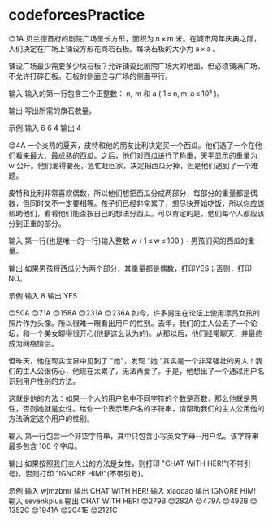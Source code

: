 # codeforcesPractice
😊1A
贝兰德首府的剧院广场呈长方形，面积为 n × m 米。在城市周年庆典之际，人们决定在广场上铺设方形花岗岩石板。每块石板的大小为 a × a 。

铺设广场最少需要多少块石板？允许铺设比剧院广场大的地面，但必须铺满广场。不允许打碎石板。石板的侧面应与广场的侧面平行。

输入
输入的第一行包含三个正整数： n,  m 和 a ( 1 ≤ n, m, a ≤ 10⁹ )。

输出
写出所需的旗石数量。

示例
输入
6 6 4
输出
4


😊4A
一个炎热的夏天，皮特和他的朋友比利决定买一个西瓜。他们选了一个在他们看来最大、最成熟的西瓜。之后，他们对西瓜进行了称重，天平显示的重量为 w 公斤。他们渴得要死，急忙赶回家，决定把西瓜分掉，但是他们遇到了一个难题。

皮特和比利非常喜欢偶数，所以他们想把西瓜分成两部分，每部分的重量都是偶数，但同时又不一定要相等。孩子们已经非常累了，想尽快开始吃饭，所以你应该帮助他们，看看他们能否按自己的想法分西瓜。可以肯定的是，他们每个人都应该分到正重的部分。

输入
第一行(也是唯一的一行)输入整数 w ( 1 ≤ w ≤ 100 ) - 男孩们买的西瓜的重量。

输出
如果男孩将西瓜分为两个部分，其重量都是偶数，打印YES；否则，打印NO。

示例
输入
8
输出
YES


😊50A
😊71A
😊158A
😊231A
😊236A
如今，许多男生在论坛上使用漂亮女孩的照片作为头像。所以很难一眼看出用户的性别。去年，我们的主人公去了一个论坛，和一个美女聊得很开心(他是这么认为的)。从那以后，他们经常聊天，并最终成为网络情侣。

但昨天，他在现实世界中见到了 "她"，发现 "她 "其实是一个非常强壮的男人！我们的主人公很伤心，他现在太累了，无法再爱了。于是，他想出了一个通过用户名识别用户性别的方法。

这就是他的方法：如果一个人的用户名中不同字符的个数是奇数，那么他就是男性，否则她就是女性。给你一个表示用户名的字符串，请帮助我们的主人公用他的方法确定这个用户的性别。

输入
第一行包含一个非空字符串，其中只包含小写英文字母--用户名。该字符串最多包含 100 个字母。

输出
如果按照我们主人公的方法是女性，则打印  "CHAT WITH HER!"(不带引号)，否则打印 "IGNORE HIM!"(不带引号)。

示例
输入
wjmzbmr
输出
CHAT WITH HER!
输入
xiaodao
输出
IGNORE HIM!
输入
sevenkplus
输出
CHAT WITH HER!
😊279B
😊282A
😊479A
😊492B
😊1352C
😊1941A
😊2041E
😊2121C
